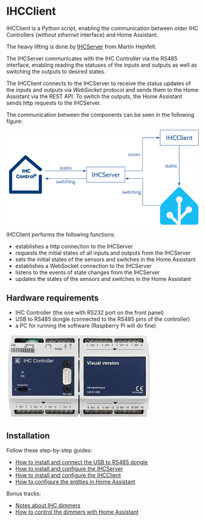 # IHCClient

IHCClient is a Python script, enabling the communication between older IHC
Controllers (without _ethernet_ interface) and Home Assistant.

The heavy lifting is done by [IHCServer](https://github.com/skumlos/ihcserver)
from Martin Hejnfelt.

The IHCServer communicates with the IHC Controller via the RS485 interface,
enabling reading the statuses of the inputs and outputs as well as switching
the outputs to desired states.

The IHCClient connects to the IHCServer to receive the status updates of the
inputs and outputs via _WebSocket_ protocol and sends them to the Home
Assistant via the REST API. To switch the outputs, the Home Assistant sends
http requests to the IHCServer.

The communication between the components can be seen in the following figure:

![system](img/system.png)

IHCClient performs the following functions:

- establishes a http connection to the IHCServer
- requests the initial states of all inputs and outputs from the IHCServer
- sets the initial states of the sensors and switches in the Home Assistant
- establishes a WebSocket connection to the IHCServer
- listens to the events of state changes from the IHCServer
- updates the states of the sensors and switches in the Home Assistant

## Hardware requirements

- IHC Controller (the one with RS232 port on the front panel)
- USB to RS485 dongle (connected to the RS485 pins of the controller)
- a PC for running the software (Raspberry Pi will do fine)

![IHC Controller](img/controller.jpg)

## Installation

Follow these step-by-step guides:

- [How to install and connect the USB to RS485 dongle](docs/USBtoRS485.md)
- [How to install and configure the IHCServer](docs/IHCServer.md)
- [How to install and configure the IHCClient](docs/IHCClient.md)
- [How to configure the entities in Home Assistant](docs/HACONFIG.md)

Bonus tracks:

- [Notes about IHC dimmers](docs/IHCdimmers.md)
- [How to control the dimmers with Home Assistant](docs/HAdimmers.md)

